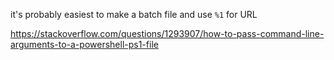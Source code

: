 it's probably easiest to make a batch file and use `%1` for URL

https://stackoverflow.com/questions/1293907/how-to-pass-command-line-arguments-to-a-powershell-ps1-file
